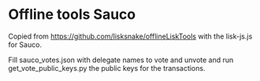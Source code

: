 # Offline tools Sauco

Copied from https://github.com/lisksnake/offlineLiskTools with the lisk-js.js for Sauco.

Fill sauco_votes.json with delegate names to vote and unvote and run get_vote_public_keys.py the public keys for the transactions.